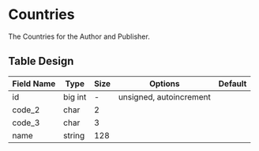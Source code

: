 # Countries

The Countries for the Author and Publisher.

## Table Design

| Field Name | Type    | Size | Options                 | Default |
|------------|---------|------|-------------------------|---------|
| id         | big int | -    | unsigned, autoincrement |         |
| code_2     | char    | 2    |                         |         |
| code_3     | char    | 3    |                         |         |
| name       | string  | 128  |                         |         |
